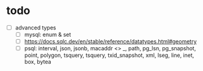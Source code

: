 # todo

- [ ] advanced types
  - [ ] mysql: enum & set
  - [ ] https://docs.sqlc.dev/en/stable/reference/datatypes.html#geometry
  - [ ] psql: interval, json, jsonb, macaddr <> _, path, pg_lsn, pg_snapshot, point, polygon, tsquery, tsquery, txid_snapshot, xml, lseg, line, inet, box, bytea
